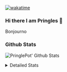 [![wakatime](https://wakatime.com/badge/user/abd317df-612e-44b4-8787-15db7b574b2f.svg)](https://wakatime.com/@abd317df-612e-44b4-8787-15db7b574b2f)
### Hi there I am Pringles 👋

Bonjourno

### Github Stats
![PringlePot' Github Stats](https://github-readme-stats.vercel.app/api?username=PringlePot&show_icons=true&theme=dark&count_private=true)

<details>
  <summary>Detailed Stats</summary>
    
<!--START_SECTION:waka-->
![Code Time](http://img.shields.io/badge/Code%20Time-508%20hrs%2013%20mins-blue)

![Profile Views](http://img.shields.io/badge/Profile%20Views-3-blue)

![Lines of code](https://img.shields.io/badge/From%20Hello%20World%20I%27ve%20Written-124%20Thousand%20lines%20of%20code-blue)

**🐱 My GitHub Data** 

> 🏆 324 Contributions in the Year 2022
 > 
> 📦 91.1 kB Used in GitHub's Storage 
 > 
> 🚫 Not Opted to Hire
 > 
> 📜 10 Public Repositories 
 > 
> 🔑 12 Private Repositories  
 > 
**I'm an Early 🐤** 

```text
🌞 Morning    148 commits    ████░░░░░░░░░░░░░░░░░░░░░   16.54% 
🌆 Daytime    360 commits    ██████████░░░░░░░░░░░░░░░   40.22% 
🌃 Evening    387 commits    ██████████░░░░░░░░░░░░░░░   43.24% 
🌙 Night      0 commits      ░░░░░░░░░░░░░░░░░░░░░░░░░   0.0%

```
📅 **I'm Most Productive on Sunday** 

```text
Monday       178 commits    █████░░░░░░░░░░░░░░░░░░░░   19.89% 
Tuesday      74 commits     ██░░░░░░░░░░░░░░░░░░░░░░░   8.27% 
Wednesday    91 commits     ██░░░░░░░░░░░░░░░░░░░░░░░   10.17% 
Thursday     129 commits    ███░░░░░░░░░░░░░░░░░░░░░░   14.41% 
Friday       76 commits     ██░░░░░░░░░░░░░░░░░░░░░░░   8.49% 
Saturday     154 commits    ████░░░░░░░░░░░░░░░░░░░░░   17.21% 
Sunday       193 commits    █████░░░░░░░░░░░░░░░░░░░░   21.56%

```


📊 **This Week I Spent My Time On** 

```text
⌚︎ Time Zone: Europe/Amsterdam

💬 Programming Languages: 
TypeScript               7 hrs 48 mins       █████████████████░░░░░░░░   68.47% 
Other                    2 hrs 10 mins       ████░░░░░░░░░░░░░░░░░░░░░   19.01% 
Go                       23 mins             ░░░░░░░░░░░░░░░░░░░░░░░░░   3.39% 
Prisma                   16 mins             ░░░░░░░░░░░░░░░░░░░░░░░░░   2.41% 
Text                     15 mins             ░░░░░░░░░░░░░░░░░░░░░░░░░   2.24%

🔥 Editors: 
WebStorm                 8 hrs 33 mins       ██████████████████░░░░░░░   74.97% 
VS Code                  2 hrs 27 mins       █████░░░░░░░░░░░░░░░░░░░░   21.5% 
GoLand                   24 mins             █░░░░░░░░░░░░░░░░░░░░░░░░   3.53%

🐱‍💻 Projects: 
rest_api                 4 hrs 13 mins       █████████░░░░░░░░░░░░░░░░   36.97% 
prisma-test              2 hrs 18 mins       █████░░░░░░░░░░░░░░░░░░░░   20.19% 
Backend                  1 hr 50 mins        ████░░░░░░░░░░░░░░░░░░░░░   16.15% 
editor                   1 hr 27 mins        ███░░░░░░░░░░░░░░░░░░░░░░   12.73% 
Frontend                 1 hr 24 mins        ███░░░░░░░░░░░░░░░░░░░░░░   12.28%

💻 Operating System: 
Windows                  11 hrs 24 mins      █████████████████████████   100.0%

```

**I Mostly Code in Java** 

```text
Java                     9 repos             ███████████░░░░░░░░░░░░░░   47.37% 
JavaScript               2 repos             ██░░░░░░░░░░░░░░░░░░░░░░░   10.53% 
TypeScript               2 repos             ██░░░░░░░░░░░░░░░░░░░░░░░   10.53% 
HTML                     2 repos             ██░░░░░░░░░░░░░░░░░░░░░░░   10.53% 
Python                   1 repo              █░░░░░░░░░░░░░░░░░░░░░░░░   5.26%

```


**Timeline**

![Chart not found](https://raw.githubusercontent.com/PringlePot/PringlePot/main/charts/bar_graph.png) 


 Last Updated on 11/05/2022 01:07:37 UTC
<!--END_SECTION:waka-->

</details>
